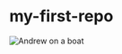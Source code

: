 # my-first-repo
![Andrew on a boat](https://encrypted-tbn0.gstatic.com/images?q=tbn:ANd9GcTx2tJBwNDF44fcUyUFyHpaEdghdXw1Y-FtHw&usqp=CAU)
